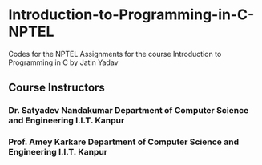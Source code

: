 # Introduction-to-Programming-in-C-NPTEL
Codes for the NPTEL Assignments for the course Introduction to Programming in C by Jatin Yadav
## Course Instructors
### Dr. Satyadev Nandakumar Department of Computer Science and Engineering I.I.T. Kanpur 
### Prof. Amey Karkare Department of Computer Science and Engineering I.I.T. Kanpur
